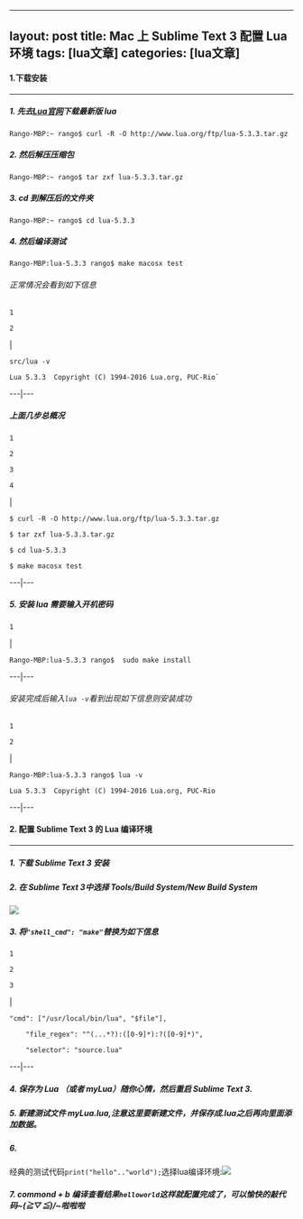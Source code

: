 
---
layout: post
title: Mac 上 Sublime Text 3 配置 Lua 环境 
tags: [lua文章]
categories: [lua文章]
---
#### 1.下载安装

* * *

##### 1\. 先去[Lua官网](http://www.lua.org/ftp/)下载最新版 lua

`Rango-MBP:~ rango$ curl -R -O http://www.lua.org/ftp/lua-5.3.3.tar.gz`

##### 2\. 然后解压压缩包

`Rango-MBP:~ rango$ tar zxf lua-5.3.3.tar.gz`

##### 3\. cd 到解压后的文件夹

`Rango-MBP:~ rango$ cd lua-5.3.3`

##### 4\. 然后编译测试

`Rango-MBP:lua-5.3.3 rango$ make macosx test`

###### 正常情况会看到如下信息

    
    
    1
    
    2

|

    
    
    src/lua -v
    
    Lua 5.3.3  Copyright (C) 1994-2016 Lua.org, PUC-Rio`  
  
---|---  
  
##### 上面几步总概况

    
    
    1
    
    2
    
    3
    
    4

|

    
    
    $ curl -R -O http://www.lua.org/ftp/lua-5.3.3.tar.gz
    
    $ tar zxf lua-5.3.3.tar.gz
    
    $ cd lua-5.3.3
    
    $ make macosx test  
  
---|---  
  
##### 5\. 安装 lua 需要输入开机密码

    
    
    1

|

    
    
    Rango-MBP:lua-5.3.3 rango$  sudo make install  
  
---|---  
  
###### 安装完成后输入`lua -v`看到出现如下信息则安装成功

    
    
    1
    
    2

|

    
    
    Rango-MBP:lua-5.3.3 rango$ lua -v
    
    Lua 5.3.3  Copyright (C) 1994-2016 Lua.org, PUC-Rio  
  
---|---  
  
#### 2\. 配置 Sublime Text 3 的 Lua 编译环境

* * *

##### 1\. 下载 Sublime Text 3 安装

##### 2\. 在 Sublime Text 3中选择 Tools/Build System/New Build System

![](http://ww2.sinaimg.cn/large/741b3941jw1f56t0cxgecj21aw0pwqam.jpg)

##### 3\. 将`"shell_cmd": "make"`替换为如下信息

    
    
    1
    
    2
    
    3

|

    
    
    "cmd": ["/usr/local/bin/lua", "$file"],  
    
     	"file_regex": "^(...*?):([0-9]*):?([0-9]*)",  
    
     	"selector": "source.lua"  
  
---|---  
  
##### 4\. 保存为 Lua （或者 myLua）随你心情，然后重启 Sublime Text 3.

##### 5\. 新建测试文件 myLua.lua,注意这里要新建文件，并保存成.lua之后再向里面添加数据。

##### 6\.
经典的测试代码`print("hello".."world");`选择lua编译环境:![](http://ww1.sinaimg.cn/large/741b3941jw1f56t5aqif4j211g0l044k.jpg)

##### 7\. commond + b 编译查看结果`helloworld`这样就配置完成了，可以愉快的敲代码~(≧▽≦)/~啦啦啦

